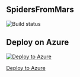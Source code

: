 ## SpidersFromMars

![Build status](http://win-kbjv8rpni24:8080/tfs/DefaultCollection/_apis/public/build/definitions/7460e9e9-10af-4c4d-8f9c-da2874a5040d/1/badge)

## Deploy on Azure  
 [![Deploy to Azure](http://azuredeploy.net/deploybutton.png)](https://azuredeploy.net/)  
 
 
 [Deploy to Azure](http://azuredeploy.net/deploybutton.png)
 
 
